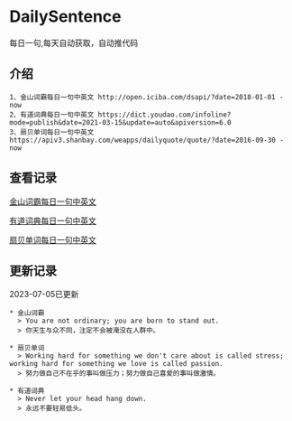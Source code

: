 # DailySentence

每日一句,每天自动获取，自动推代码

## 介绍

```
1、金山词霸每日一句中英文 http://open.iciba.com/dsapi/?date=2018-01-01 - now
2、有道词典每日一句中英文 https://dict.youdao.com/infoline?mode=publish&date=2021-03-15&update=auto&apiversion=6.0
3、扇贝单词每日一句中英文 https://apiv3.shanbay.com/weapps/dailyquote/quote/?date=2016-09-30 - now
```

## 查看记录

[金山词霸每日一句中英文](./data/iciba/)

[有道词典每日一句中英文](./data/youdao/)

[扇贝单词每日一句中英文](./data/shanbay/)

## 更新记录
2023-07-05已更新 
```
* 金山词霸
  > You are not ordinary; you are born to stand out.
  > 你天生与众不同，注定不会被淹没在人群中。

* 扇贝单词
  > Working hard for something we don't care about is called stress; working hard for something we love is called passion.
  > 努力做自己不在乎的事叫做压力；努力做自己喜爱的事叫做激情。

* 有道词典
  > Never let your head hang down.
  > 永远不要轻易低头。

```
